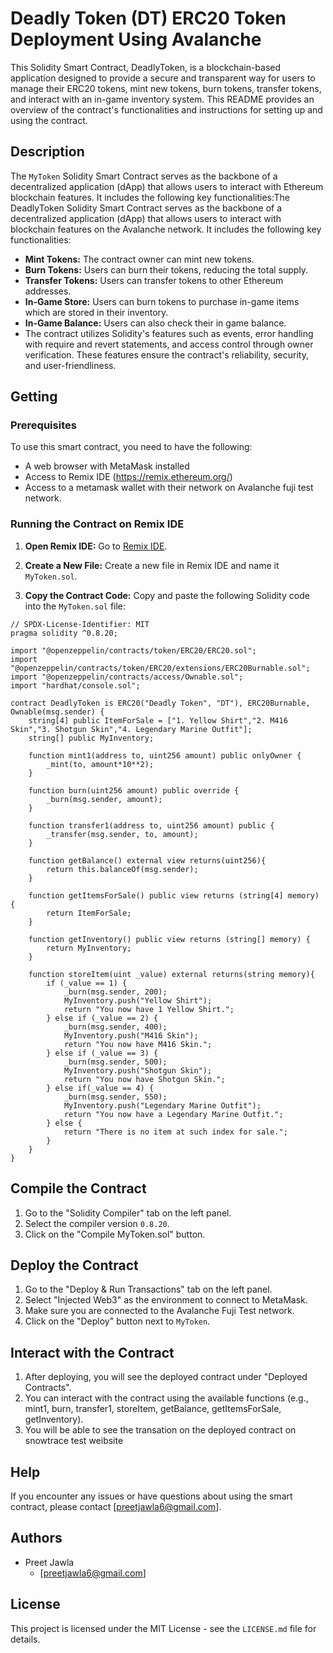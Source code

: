 # Deadly Token (DT) ERC20 Token Deployment Using Avalanche

This Solidity Smart Contract, DeadlyToken, is a blockchain-based application designed to provide a secure and transparent way for users to manage their ERC20 tokens, mint new tokens, burn tokens, transfer tokens, and interact with an in-game inventory system. This README provides an overview of the contract's functionalities and instructions for setting up and using the contract.

## Description

The `MyToken` Solidity Smart Contract serves as the backbone of a decentralized application (dApp) that allows users to interact with Ethereum blockchain features. It includes the following key functionalities:The DeadlyToken Solidity Smart Contract serves as the backbone of a decentralized application (dApp) that allows users to interact with blockchain features on the Avalanche network. It includes the following key functionalities:

* **Mint Tokens:** The contract owner can mint new tokens.
* **Burn Tokens:** Users can burn their tokens, reducing the total supply.
* **Transfer Tokens:** Users can transfer tokens to other Ethereum addresses.
* **In-Game Store:** Users can burn tokens to purchase in-game items which are stored in their inventory.
* **In-Game Balance:** Users can also check their in game balance.
* The contract utilizes Solidity's features such as events, error handling with require and revert statements, and access control through owner verification. These features ensure the contract's reliability, security, and user-friendliness.

## Getting 

### Prerequisites

To use this smart contract, you need to have the following:

* A web browser with MetaMask installed
* Access to Remix IDE (https://remix.ethereum.org/)
* Access to a metamask wallet with their network on Avalanche fuji test network.

### Running the Contract on Remix IDE

1. **Open Remix IDE:**
   Go to [Remix IDE](https://remix.ethereum.org/).

2. **Create a New File:**
   Create a new file in Remix IDE and name it `MyToken.sol`.

3. **Copy the Contract Code:**
   Copy and paste the following Solidity code into the `MyToken.sol` file:
```
// SPDX-License-Identifier: MIT
pragma solidity ^0.8.20;

import "@openzeppelin/contracts/token/ERC20/ERC20.sol";
import "@openzeppelin/contracts/token/ERC20/extensions/ERC20Burnable.sol";
import "@openzeppelin/contracts/access/Ownable.sol";
import "hardhat/console.sol";

contract DeadlyToken is ERC20("Deadly Token", "DT"), ERC20Burnable, Ownable(msg.sender) {
    string[4] public ItemForSale = ["1. Yellow Shirt","2. M416 Skin","3. Shotgun Skin","4. Legendary Marine Outfit"]; 
    string[] public MyInventory;
    
    function mint1(address to, uint256 amount) public onlyOwner {
        _mint(to, amount*10**2);
    }

    function burn(uint256 amount) public override {
        _burn(msg.sender, amount);
    }

    function transfer1(address to, uint256 amount) public {
        _transfer(msg.sender, to, amount);
    }

    function getBalance() external view returns(uint256){
        return this.balanceOf(msg.sender);
    }

    function getItemsForSale() public view returns (string[4] memory) {
        return ItemForSale;
    }

    function getInventory() public view returns (string[] memory) {
        return MyInventory;
    }

    function storeItem(uint _value) external returns(string memory){
        if (_value == 1) {
            _burn(msg.sender, 200);
            MyInventory.push("Yellow Shirt");
            return "You now have 1 Yellow Shirt.";
        } else if (_value == 2) {
            _burn(msg.sender, 400);
            MyInventory.push("M416 Skin");
            return "You now have M416 Skin.";
        } else if (_value == 3) {
            _burn(msg.sender, 500);            
            MyInventory.push("Shotgun Skin");
            return "You now have Shotgun Skin.";
        } else if(_value == 4) {
            _burn(msg.sender, 550);
            MyInventory.push("Legendary Marine Outfit");
            return "You now have a Legendary Marine Outfit.";
        } else {
            return "There is no item at such index for sale.";
        }
    }
}

 ```

## Compile the Contract

1. Go to the "Solidity Compiler" tab on the left panel.
2. Select the compiler version `0.8.20`.
3. Click on the "Compile MyToken.sol" button.


## Deploy the Contract

1. Go to the "Deploy & Run Transactions" tab on the left panel.
2. Select "Injected Web3" as the environment to connect to MetaMask.
3. Make sure you are connected to the Avalanche Fuji Test network.
4. Click on the "Deploy" button next to `MyToken`.

## Interact with the Contract

1. After deploying, you will see the deployed contract under "Deployed Contracts".
2. You can interact with the contract using the available functions (e.g., mint1, burn, transfer1, storeItem, getBalance, getItemsForSale, getInventory).
3. You will be able to see the transation on the deployed contract on snowtrace test weibsite
## Help

If you encounter any issues or have questions about using the smart contract, please contact [preetjawla6@gmail.com].

## Authors

- Preet Jawla
  - [preetjawla6@gmail.com]

## License

This project is licensed under the MIT License - see the `LICENSE.md` file for details.


